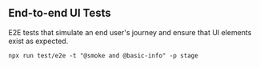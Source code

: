 ## End-to-end UI Tests

E2E tests that simulate an end user's journey and ensure that UI elements exist as expected. 

```
npx run test/e2e -t "@smoke and @basic-info" -p stage
```
